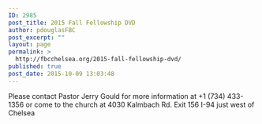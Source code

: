 ```yaml
---
ID: 2985
post_title: 2015 Fall Fellowship DVD
author: pdouglasFBC
post_excerpt: ""
layout: page
permalink: >
  http://fbcchelsea.org/2015-fall-fellowship-dvd/
published: true
post_date: 2015-10-09 13:03:48
---
```

Please contact Pastor Jerry Gould for more information at +1 (734) 433-1356 or come to the church at 4030 Kalmbach Rd. Exit 156 I-94 just west of Chelsea